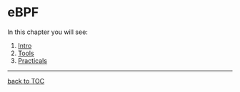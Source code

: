 # eBPF

In this chapter you will see:

1. [Intro](01-Intro.md)
1. [Tools](02-Tools.md)
1. [Practicals](03-Practical.md)

---
[back to TOC](../README.md)
